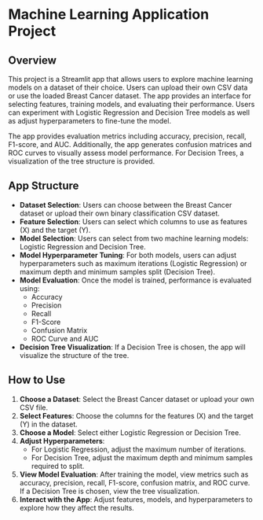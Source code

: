 # Machine Learning Application Project

## Overview
This project is a Streamlit app that allows users to explore machine learning models on a dataset of their choice. Users can upload their own CSV data or use the loaded Breast Cancer dataset. The app provides an interface for selecting features, training models, and evaluating their performance. Users can experiment with Logistic Regression and Decision Tree models as well as adjust hyperparameters to fine-tune the model.

The app provides evaluation metrics including accuracy, precision, recall, F1-score, and AUC. Additionally, the app generates confusion matrices and ROC curves to visually assess model performance. For Decision Trees, a visualization of the tree structure is provided.

## App Structure
- **Dataset Selection**: Users can choose between the Breast Cancer dataset or upload their own binary classification CSV dataset.
- **Feature Selection**: Users can select which columns to use as features (X) and the target (Y).
- **Model Selection**: Users can select from two machine learning models: Logistic Regression and Decision Tree.
- **Model Hyperparameter Tuning**: For both models, users can adjust hyperparameters such as maximum iterations (Logistic Regression) or maximum depth and minimum samples split (Decision Tree).
- **Model Evaluation**: Once the model is trained, performance is evaluated using:
  - Accuracy
  - Precision
  - Recall
  - F1-Score
  - Confusion Matrix
  - ROC Curve and AUC
- **Decision Tree Visualization**: If a Decision Tree is chosen, the app will visualize the structure of the tree.

## How to Use
1. **Choose a Dataset**: Select the Breast Cancer dataset or upload your own CSV file.
2. **Select Features**: Choose the columns for the features (X) and the target (Y) in the dataset.
3. **Choose a Model**: Select either Logistic Regression or Decision Tree.
4. **Adjust Hyperparameters**:
   - For Logistic Regression, adjust the maximum number of iterations.
   - For Decision Tree, adjust the maximum depth and minimum samples required to split.
5. **View Model Evaluation**: After training the model, view metrics such as accuracy, precision, recall, F1-score, confusion matrix, and ROC curve. If a Decision Tree is chosen, view the tree visualization.
6. **Interact with the App**: Adjust features, models, and hyperparameters to explore how they affect the results.

